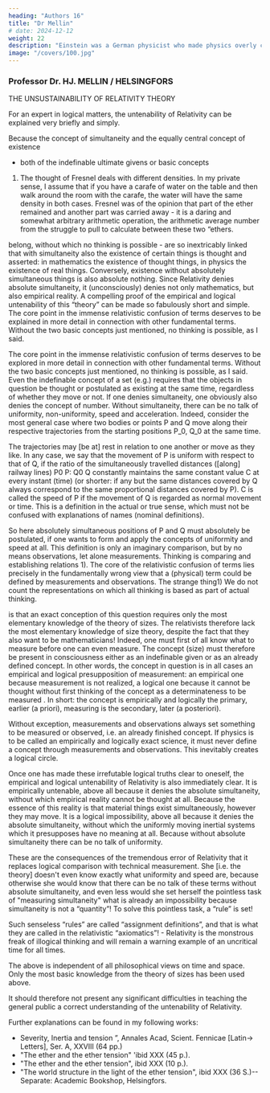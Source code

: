 ```yaml
---
heading: "Authors 16"
title: "Dr Mellin"
# date: 2024-12-12
weight: 22
description: "Einstein was a German physicist who made physics overly complicated by using arbitrary tensors"
image: "/covers/100.jpg"
---
```



### Professor Dr. HJ. MELLIN / HELSINGFORS

THE UNSUSTAINABILITY OF RELATIVITY THEORY

For an expert in logical matters, the untenability of Relativity can be explained very briefly and simply.

Because the concept of simultaneity and the equally central concept of existence
- both of the indefinable ultimate givens or basic concepts

1) The thought of Fresnel deals with different densities. In my private sense, I assume that if you
have a carafe of water on the table and then walk around the room with the carafe, the water will
have the same density in both cases. Fresnel was of the opinion that part of the ether remained and
another part was carried away - it is a daring and somewhat arbitrary arithmetic operation, the
arithmetic average number from the struggle to pull to calculate between these two “ethers.


belong, without which no thinking is possible - are so inextricably linked that with simultaneity also
the existence of certain things is thought and asserted: in mathematics the existence of thought
things, in physics the existence of real things. Conversely, existence without absolutely simultaneous
things is also absolute nothing. Since Relativity denies absolute simultaneity, it (unconsciously) denies
not only mathematics, but also empirical reality. A compelling proof of the empirical and logical
untenability of this “theory” can be made so fabulously short and simple.
The core point in the immense relativistic confusion of terms deserves to be explained in more detail
in connection with other fundamental terms. Without the two basic concepts just mentioned, no
thinking is possible, as I said.

The core point in the immense relativistic confusion of terms deserves to be explored in more detail
in connection with other fundamental terms. Without the two basic concepts just mentioned, no
thinking is possible, as I said. Even the indefinable concept of a set (e.g.) requires that the objects in
question be thought or postulated as existing at the same time, regardless of whether they move or
not. If one denies simultaneity, one obviously also denies the concept of number. Without
simultaneity, there can be no talk of uniformity, non-uniformity, speed and acceleration. Indeed,
consider the most general case where two bodies or points P and Q move along their
respective trajectories from the starting positions P_0, Q_0 at the same time. 

The trajectories may
[be at] rest in relation to one another or move as they like. In any case, we say that the movement of
P is uniform with respect to that of Q, if the ratio of the simultaneously travelled distances ([along]
railway lines) P0 P: Q0 Q constantly maintains the same constant value C at every instant (time) (or
shorter: if any but the same distances covered by Q always correspond to the same proportional
distances covered by P). C is called the speed of P if the movement of Q is regarded as normal
movement or time. This is a definition in the actual or true sense, which must not be confused with
explanations of names (nominal definitions).

So here absolutely simultaneous positions of P and Q must absolutely be postulated, if one wants to
form and apply the concepts of uniformity and speed at all. This definition is only an imaginary
comparison, but by no means observations, let alone measurements. Thinking is comparing and
establishing relations 1). The core of the relativistic confusion of terms lies precisely in the
fundamentally wrong view that a (physical) term could be defined by measurements and
observations. The strange thing1) We do not count the representations on which all thinking is based as part of actual thinking.

is that an exact conception of this question requires only the most elementary knowledge of the
theory of sizes. The relativists therefore lack the most elementary knowledge of size theory, despite
the fact that they also want to be mathematicians! Indeed, one must first of all know what to
measure before one can even measure. The concept (size) must therefore be present in
consciousness either as an indefinable given or as an already defined concept. In other words, the
concept in question is in all cases an empirical and logical presupposition of measurement: an
empirical one because measurement is not realized, a logical one because it cannot be thought
without first thinking of the concept as a determinateness to be measured . In short: the concept is
empirically and logically the primary, earlier (a priori), measuring is the secondary, later (a
posteriori).

Without exception, measurements and observations always set something to be measured or
observed, i.e. an already finished concept. If physics is to be called an empirically and logically exact
science, it must never define a concept through measurements and observations. This inevitably
creates a logical circle.

Once one has made these irrefutable logical truths clear to oneself, the empirical and logical
untenability of Relativity is also immediately clear. It is empirically untenable, above all because it
denies the absolute simultaneity, without which empirical reality cannot be thought at all. Because
the essence of this reality is that material things exist simultaneously, however they may move. It is
a logical impossibility, above all because it denies the absolute simultaneity, without which the
uniformly moving inertial systems which it presupposes have no meaning at all. Because without
absolute simultaneity there can be no talk of uniformity.

These are the consequences of the tremendous error of Relativity that it replaces logical comparison
with technical measurement. She [i.e. the theory] doesn't even know exactly what uniformity and
speed are, because otherwise she would know that there can be no talk of these terms without
absolute simultaneity, and even less would she set herself the pointless task of "measuring
simultaneity" what is already an impossibility because simultaneity is not a “quantity”! To solve this
pointless task, a “rule” is set!

Such senseless “rules” are called “assignment definitions”, and that is
what they are called in the relativistic “axiomatics”! - Relativity is the monstrous freak of illogical
thinking and will remain a warning example of an uncritical time for all times.


The above is independent of all philosophical views on time and space. Only the most basic
knowledge from the theory of sizes has been used above. 

It should therefore not present any significant difficulties in teaching the general public a correct understanding of the untenability of Relativity.

Further explanations can be found in my following works:
- Severity, Inertia and tension ”, Annales Acad, Scient. Fennicae [Latin-> Letters], Ser. A, XXVIII (64 pp.)
- "The ether and the ether tension" 'ibid XXX (45 p.).
- "The ether and the ether tension", ibid XXX (10 p.). 
- "The world structure in the light of the ether tension", ibid XXX (36 S.)-- Separate: Academic Bookshop, Helsingfors.


